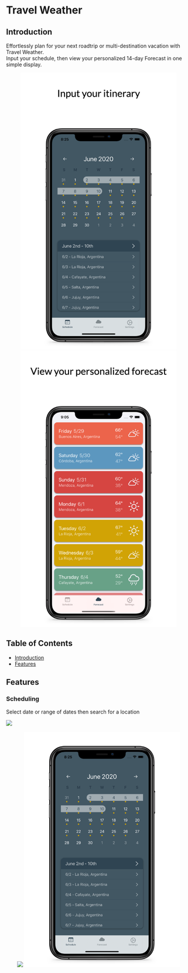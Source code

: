 <h1 align="left">Travel Weather</h1>

<h2>Introduction</h2>

<p align="left">Effortlessly plan for your next roadtrip or multi-destination vacation with Travel Weather.<br />Input your schedule, then view your personalized 14-day Forecast in one simple display.</p>

<p align="center"><img width="425" src="images/scheduleExampleImage.png"><img width="425" src="images/forecastExampleImage.png"> </p>

## Table of Contents 
* [Introduction](#introduction) <br />
* [Features](#features)  

## Features
### Scheduling
Select date or range of dates then search for a location

<img src="https://media.giphy.com/media/hQnn5YUknLJScrKJc7/giphy.gif">

<p align="center"><img width="425" src="images/scheduleGIF.gif"> <img width="425" src="images/scheduleCroppedImage.png"> </p>





